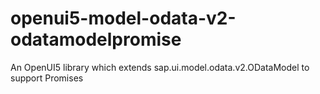 # openui5-model-odata-v2-odatamodelpromise

An OpenUI5 library which extends sap.ui.model.odata.v2.ODataModel to support Promises

